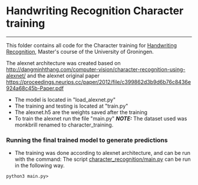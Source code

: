 # Handwriting Recognition Character training
***
This folder contains all code for the Character training for [Handwriting Recognition](https://www.rug.nl/ocasys/fwn/vak/show?code=WMAI019-05), Master's course of the University of Groningen.

The alexnet architecture was created based on http://dangminhthang.com/computer-vision/character-recognition-using-alexnet/ and the alexnet original paper https://proceedings.neurips.cc/paper/2012/file/c399862d3b9d6b76c8436e924a68c45b-Paper.pdf


* The model is located in "load_alexnet.py"
* The training and testing is located at "train.py"
* The alexnet.h5 are the weights saved after the training
* To train the alexnet run the file "main.py" 
**_NOTE:_** The dataset used was monkbrill renamed to character_training.


### Running the final trained model to generate predictions
* The training was done according to alexnet architecture, and can be run with the command: 
The script [character_recognition/main.py](character_recognition/main.py) can be run in the following way.
```
python3 main.py>
```
